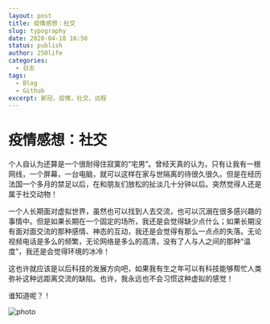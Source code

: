 ```yaml
---
layout: post
title: 疫情感想：社交
slug: typography
date: 2020-04-18 16:50
status: publish
author: 250life
categories: 
  - 日志
tags:
  - Blog
  - Github
excerpt: 新冠，疫情，社交，远程
---
```


# 疫情感想：社交

个人自认为还算是一个很耐得住寂寞的“宅男”。曾经天真的认为，只有让我有一根网线，一个屏幕，一台电脑，就可以这样在家与世隔离的待很久很久。但是在经历法国一个多月的禁足以后，在和朋友们放松的扯淡几十分钟以后。突然觉得人还是属于社交动物！

一个人长期面对虚拟世界，虽然也可以找到人去交流，也可以沉溺在很多感兴趣的事情中。但是如果长期在一个固定的场所，我还是会觉得缺少点什么；如果长期没有面对面交流的那种感情、神态的互动，我还是会觉得有那么一点点的失落。无论视频电话是多么的频繁，无论网络是多么的高清，没有了人与人之间的那种“温度”，我还是会觉得环境的冰冷！

这也许就应该是以后科技的发展方向吧，如果我有生之年可以有科技能够帮忙人类弥补这种远距离交流的缺陷。也许，我永远也不会习惯这种虚拟的感觉！

谁知道呢？！



![photo](http://qiniu.250life.com//IMG_7124.JPG)
